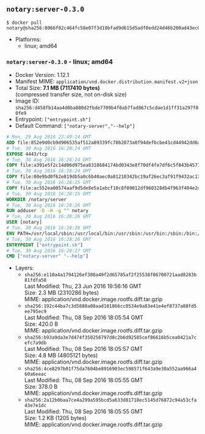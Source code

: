 ## `notary:server-0.3.0`

```console
$ docker pull notary@sha256:8066f02c464fc58e07f3d18bfad9d615d5adf0edd24d46b200ad43ec08e077d1
```

-	Platforms:
	-	linux; amd64

### `notary:server-0.3.0` - linux; amd64

-	Docker Version: 1.12.1
-	Manifest MIME: `application/vnd.docker.distribution.manifest.v2+json`
-	Total Size: **7.1 MB (7117410 bytes)**  
	(compressed transfer size, not on-disk size)
-	Image ID: `sha256:d458fb14aa4d0ba880d2fbde7709b4f0ab7fad867c5cdae1d1ff31a297f00fe9`
-	Entrypoint: `["entrypoint.sh"]`
-	Default Command: `["notary-server","--help"]`

```dockerfile
# Mon, 29 Aug 2016 23:49:14 GMT
ADD file:852e9d0cb9d906535af512a89339fc70b2873a0f94defbcbe41cd44942dd6ac8 in / 
# Tue, 30 Aug 2016 16:28:24 GMT
EXPOSE 4443/tcp
# Tue, 30 Aug 2016 16:28:24 GMT
COPY file:a391e5f2c14d06d975ea8318684174bd0343e8f70df4fe7df6c5f843b4577f75 in /notary/server/ 
# Tue, 30 Aug 2016 16:28:24 GMT
COPY file:00e9bd0f62e819db5a0c6b40aec0a81210342bc19af26ec3af91f9432ac13587 in /notary/server/ 
# Tue, 30 Aug 2016 16:28:25 GMT
COPY file:ac552ea00574aaf9d5de8e5a1abcf10c8f09012df960328db4f963f404e2d409 in /notary/server/ 
# Tue, 30 Aug 2016 16:28:25 GMT
WORKDIR /notary/server
# Tue, 30 Aug 2016 16:28:26 GMT
RUN adduser -D -H -g "" notary
# Tue, 30 Aug 2016 16:28:26 GMT
USER [notary]
# Tue, 30 Aug 2016 16:28:26 GMT
ENV PATH=/usr/local/sbin:/usr/local/bin:/usr/sbin:/usr/bin:/sbin:/bin:/notary/server
# Tue, 30 Aug 2016 16:28:26 GMT
ENTRYPOINT ["entrypoint.sh"]
# Tue, 30 Aug 2016 16:28:27 GMT
CMD ["notary-server" "--help"]
```

-	Layers:
	-	`sha256:e110a4a1794126ef308a49f2d65785af2f25538f06700721aad8283b81fdfa58`  
		Last Modified: Thu, 23 Jun 2016 19:56:16 GMT  
		Size: 2.3 MB (2310286 bytes)  
		MIME: application/vnd.docker.image.rootfs.diff.tar.gzip
	-	`sha256:192c44ba7c3d5880a08aad101866cc0534e9a83e41e4ef8737a88fd5ee795ec9`  
		Last Modified: Thu, 08 Sep 2016 18:05:54 GMT  
		Size: 420.0 B  
		MIME: application/vnd.docker.image.rootfs.diff.tar.gzip
	-	`sha256:b93a9da3e7d474f350256797d8c2b6d92585cef86616b5cea0421a7cefc7a9db`  
		Last Modified: Thu, 08 Sep 2016 18:05:57 GMT  
		Size: 4.8 MB (4805121 bytes)  
		MIME: application/vnd.docker.image.rootfs.diff.tar.gzip
	-	`sha256:4ce8297b01f75da7604be8916903ec598571f643a9e30a552aa966a460a6eeac`  
		Last Modified: Thu, 08 Sep 2016 18:05:55 GMT  
		Size: 378.0 B  
		MIME: application/vnd.docker.image.rootfs.diff.tar.gzip
	-	`sha256:2a12b0baa7ce4a299a595bcd5a633d81718ec5145d76872c94a53cfa43e7e1dc`  
		Last Modified: Thu, 08 Sep 2016 18:05:55 GMT  
		Size: 1.2 KB (1205 bytes)  
		MIME: application/vnd.docker.image.rootfs.diff.tar.gzip
